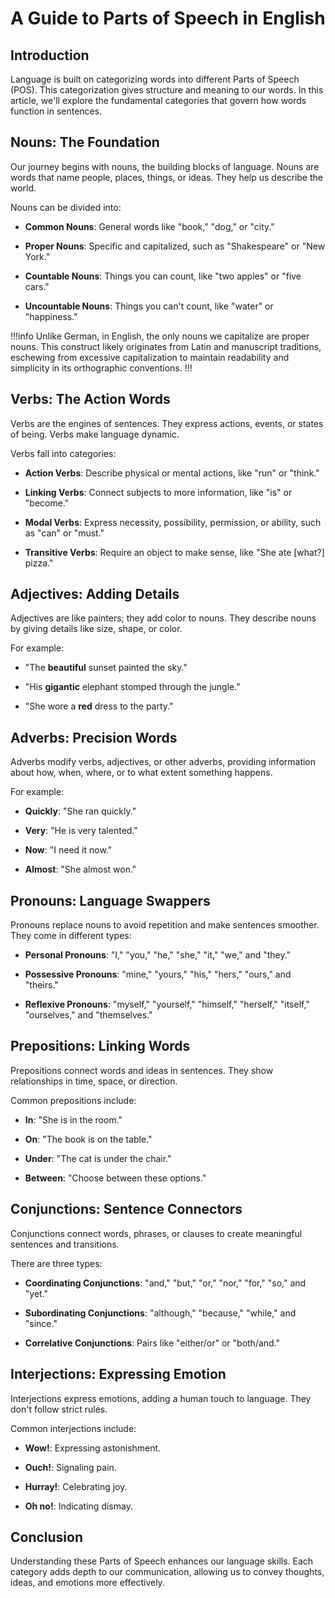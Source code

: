 <doc style="display: none;">
    title: A Guide to Parts of Speech in English
    titleID: parts-of-speech-guide
    description: Explore the basics of grammatical categories known as Parts of Speech (POS) in English. Learn how these categories shape our language.
    type: Blog
    tags: Parts of Speech, English, Grammar, Language Structure, Vocabulary
    author: Daniel Hamen
    authorID: danielhamen
    date: 2023-09-16
    url: blogs/linguistics/grammar/parts-of-speech/parts-of-speech-in-english-grammatical-classifications
    category: Linguistics,Grammar
    categorySlug: linguistics,grammar
</doc>

# A Guide to Parts of Speech in English

## Introduction

Language is built on categorizing words into different Parts of Speech (POS). This categorization gives structure and meaning to our words. In this article, we'll explore the fundamental categories that govern how words function in sentences.

## Nouns: The Foundation

Our journey begins with nouns, the building blocks of language. Nouns are words that name people, places, things, or ideas. They help us describe the world.

Nouns can be divided into:

- **Common Nouns**: General words like "book," "dog," or "city."

- **Proper Nouns**: Specific and capitalized, such as "Shakespeare" or "New York."

- **Countable Nouns**: Things you can count, like "two apples" or "five cars."

- **Uncountable Nouns**: Things you can't count, like "water" or "happiness."

!!!info
Unlike German, in English, the only nouns we capitalize are proper nouns. This construct likely originates from Latin and manuscript traditions, eschewing from excessive capitalization to maintain readability and simplicity in its orthographic conventions.
!!!

## Verbs: The Action Words

Verbs are the engines of sentences. They express actions, events, or states of being. Verbs make language dynamic.

Verbs fall into categories:

- **Action Verbs**: Describe physical or mental actions, like "run" or "think."

- **Linking Verbs**: Connect subjects to more information, like "is" or "become."

- **Modal Verbs**: Express necessity, possibility, permission, or ability, such as "can" or "must."

- **Transitive Verbs**: Require an object to make sense, like "She ate [what?] pizza."

## Adjectives: Adding Details

Adjectives are like painters; they add color to nouns. They describe nouns by giving details like size, shape, or color.

For example:

- "The **beautiful** sunset painted the sky."

- "His **gigantic** elephant stomped through the jungle."

- "She wore a **red** dress to the party."

## Adverbs: Precision Words

Adverbs modify verbs, adjectives, or other adverbs, providing information about how, when, where, or to what extent something happens.

For example:

- **Quickly**: "She ran quickly."

- **Very**: "He is very talented."

- **Now**: "I need it now."

- **Almost**: "She almost won."

## Pronouns: Language Swappers

Pronouns replace nouns to avoid repetition and make sentences smoother. They come in different types:

- **Personal Pronouns**: "I," "you," "he," "she," "it," "we," and "they."

- **Possessive Pronouns**: "mine," "yours," "his," "hers," "ours," and "theirs."

- **Reflexive Pronouns**: "myself," "yourself," "himself," "herself," "itself," "ourselves," and "themselves."

## Prepositions: Linking Words

Prepositions connect words and ideas in sentences. They show relationships in time, space, or direction.

Common prepositions include:

- **In**: "She is in the room."

- **On**: "The book is on the table."

- **Under**: "The cat is under the chair."

- **Between**: "Choose between these options."

## Conjunctions: Sentence Connectors

Conjunctions connect words, phrases, or clauses to create meaningful sentences and transitions.

There are three types:

- **Coordinating Conjunctions**: "and," "but," "or," "nor," "for," "so," and "yet."

- **Subordinating Conjunctions**: "although," "because," "while," and "since."

- **Correlative Conjunctions**: Pairs like "either/or" or "both/and."

## Interjections: Expressing Emotion

Interjections express emotions, adding a human touch to language. They don't follow strict rules.

Common interjections include:

- **Wow!**: Expressing astonishment.

- **Ouch!**: Signaling pain.

- **Hurray!**: Celebrating joy.

- **Oh no!**: Indicating dismay.

## Conclusion

Understanding these Parts of Speech enhances our language skills. Each category adds depth to our communication, allowing us to convey thoughts, ideas, and emotions more effectively.